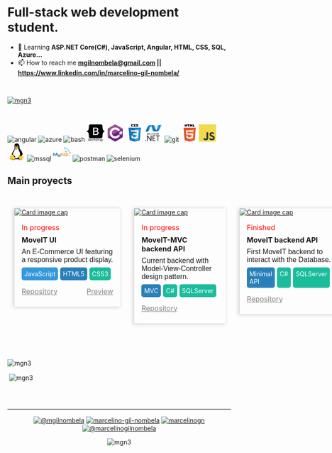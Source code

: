<h1 align="left">Full-stack web development student.</h1>

- 🌱 Learning **ASP.NET Core(C#), JavaScript, Angular, HTML, CSS, SQL, Azure...**
- 📫 How to reach me **mgilnombela@gmail.com || https://www.linkedin.com/in/marcelino-gil-nombela/**

<br>
<!--Trophies-->
<p align="left"> <a href="https://github.com/ryo-ma/github-profile-trophy"><img src="https://github-profile-trophy.vercel.app/?username=mgn3&theme=onedark" alt="mgn3" /></a></p>

<br>
<!--Stack-->
<p align="left"> 
<a href="https://angular.io" target="_blank" rel="noreferrer" style="text-decoration: none;"><img src="https://angular.io/assets/images/logos/angular/angular.svg" alt="angular" width="40" height="40"/></a>
<a href="https://azure.microsoft.com/en-in/" target="_blank" rel="noreferrer" style="text-decoration: none;"><img src="https://www.vectorlogo.zone/logos/microsoft_azure/microsoft_azure-icon.svg" alt="azure" width="40" height="40"/></a>
<a href="https://www.gnu.org/software/bash/" target="_blank" rel="noreferrer" style="text-decoration: none;"><img src="https://www.vectorlogo.zone/logos/gnu_bash/gnu_bash-icon.svg" alt="bash" width="40" height="40"/></a>
<a href="https://getbootstrap.com" target="_blank" rel="noreferrer" style="text-decoration: none;"><img src="https://raw.githubusercontent.com/devicons/devicon/master/icons/bootstrap/bootstrap-plain-wordmark.svg" alt="bootstrap" width="40" height="40"/></a>
<a href="https://www.w3schools.com/cs/" target="_blank" rel="noreferrer" style="text-decoration: none;"><img src="https://raw.githubusercontent.com/devicons/devicon/master/icons/csharp/csharp-original.svg" alt="csharp" width="40" height="40"/></a>
<a href="https://www.w3schools.com/css/" target="_blank" rel="noreferrer" style="text-decoration: none;"><img src="https://raw.githubusercontent.com/devicons/devicon/master/icons/css3/css3-original-wordmark.svg" alt="css3" width="40" height="40"/></a>
<a href="https://dotnet.microsoft.com/" target="_blank" rel="noreferrer" style="text-decoration: none;"><img src="https://raw.githubusercontent.com/devicons/devicon/master/icons/dot-net/dot-net-original-wordmark.svg" alt="dotnet" width="40" height="40"/></a>
<a href="https://git-scm.com/" target="_blank" rel="noreferrer" style="text-decoration: none;"><img src="https://www.vectorlogo.zone/logos/git-scm/git-scm-icon.svg" alt="git" width="40" height="40"/></a>
<a href="https://www.w3.org/html/" target="_blank" rel="noreferrer" style="text-decoration: none;"><img src="https://raw.githubusercontent.com/devicons/devicon/master/icons/html5/html5-original-wordmark.svg" alt="html5" width="40" height="40"/></a><a href="https://developer.mozilla.org/en-US/docs/Web/JavaScript" target="_blank" rel="noreferrer" style="text-decoration: none;"><img src="https://raw.githubusercontent.com/devicons/devicon/master/icons/javascript/javascript-original.svg" alt="javascript" width="40" height="40"/></a>
<a href="https://www.linux.org/" target="_blank" rel="noreferrer" style="text-decoration: none;"><img src="https://raw.githubusercontent.com/devicons/devicon/master/icons/linux/linux-original.svg" alt="linux" width="40" height="40"/></a>
<a href="https://www.microsoft.com/en-us/sql-server" target="_blank" rel="noreferrer" style="text-decoration: none;"><img src="https://www.svgrepo.com/show/303229/microsoft-sql-server-logo.svg" alt="mssql" width="40" height="40"/></a>
<a href="https://www.mysql.com/" target="_blank" rel="noreferrer" style="text-decoration: none;"><img src="https://raw.githubusercontent.com/devicons/devicon/master/icons/mysql/mysql-original-wordmark.svg" alt="mysql" width="40" height="40"/></a>
<a href="https://postman.com" target="_blank" rel="noreferrer" style="text-decoration: none;"><img src="https://www.vectorlogo.zone/logos/getpostman/getpostman-icon.svg" alt="postman" width="40" height="40"/></a>
<a href="https://www.selenium.dev" target="_blank" rel="noreferrer" style="text-decoration: none;"><img src="https://raw.githubusercontent.com/detain/svg-logos/780f25886640cef088af994181646db2f6b1a3f8/svg/selenium-logo.svg" alt="selenium" width="40" height="40"/></a>
</p>

## Main proyects

<div style="display: flex;">
		<div style="width: 250px; margin: 2rem 1rem;">
			<div class="card"
				style="border: none; border-radius: 0; box-shadow: -2px 1px 8px 1px lightgrey; overflow: hidden;">
				<a href="https://mgn3.github.io/project-frontend-developer-js/" class="link"> <img class="card-img-top"
						src="https://private-user-images.githubusercontent.com/112982522/289522715-ece80033-9db1-4122-8556-bae51962ad2a.gif?jwt=eyJhbGciOiJIUzI1NiIsInR5cCI6IkpXVCJ9.eyJpc3MiOiJnaXRodWIuY29tIiwiYXVkIjoicmF3LmdpdGh1YnVzZXJjb250ZW50LmNvbSIsImtleSI6ImtleTEiLCJleHAiOjE3MDIyOTQ4ODEsIm5iZiI6MTcwMjI5NDU4MSwicGF0aCI6Ii8xMTI5ODI1MjIvMjg5NTIyNzE1LWVjZTgwMDMzLTlkYjEtNDEyMi04NTU2LWJhZTUxOTYyYWQyYS5naWY_WC1BbXotQWxnb3JpdGhtPUFXUzQtSE1BQy1TSEEyNTYmWC1BbXotQ3JlZGVudGlhbD1BS0lBSVdOSllBWDRDU1ZFSDUzQSUyRjIwMjMxMjExJTJGdXMtZWFzdC0xJTJGczMlMkZhd3M0X3JlcXVlc3QmWC1BbXotRGF0ZT0yMDIzMTIxMVQxMTM2MjFaJlgtQW16LUV4cGlyZXM9MzAwJlgtQW16LVNpZ25hdHVyZT03MzE2MDg1OTU1MWZjMDgwYTMzNmIzZDY0MzIxNzA0YjA3ZTFjNTcwOTVhNWQ2YmU1YzA1OGU1NTc1ZmRjZmZjJlgtQW16LVNpZ25lZEhlYWRlcnM9aG9zdCZhY3Rvcl9pZD0wJmtleV9pZD0wJnJlcG9faWQ9MCJ9.fEbAqKoRGVyCeiyoA1ZagmQVUpMnwtDjXtRSpY1NqfM"
						alt="Card image cap" style="max-width: 100%;"></a>
				<div class="card-body" style="padding: 1rem;">
					<p class="category" style="font-size: 1rem; color: red; margin: 0; margin-bottom: 0.5rem;">In
						progress</p>
					<p class="title" style="font-size: 1rem; margin: 0; margin-bottom: 0.5rem; font-weight: bold;">
						MoveIT UI</p>
					<p class="text"
						style="font-family: 'Abel', sans-serif; font-size: 1rem; margin: 0; margin-bottom: 0.5rem;">An
						E-Commerce UI featuring a responsive product display.</p>
					<div style="display: flex;"> <!-- Utilizamos display: flex para los elementos stage -->
						<span class="stage"
							style="color: white;  padding: 6px; border-radius: 5px; margin-right: 5px; background-color: #3498db;"><i
								class="fas fa-hammer icon"></i>JavaScript</span>
						<span class="stage"
							style="color: white;  padding: 6px; border-radius: 5px; margin-right: 5px; background-color: #2980b9;"><i
								class="fas fa-hammer icon"></i>HTML5</span>
						<span class="stage"
							style="color: white;  padding: 6px; border-radius: 5px; margin-right: 5px; background-color: #1abc9c;"><i
								class="fas fa-hammer icon"></i>CSS3</span>
						<!-- Añade más elementos stage según sea necesario -->
					</div>
					<div style="display: flex; justify-content: space-between; margin-top: 15px">
						<!-- Alinea los enlaces a los extremos -->
						<a href="https://github.com/MGN3/project-frontend-developer-js#readme" class="link"
							style="font-size: 1rem; color: grey; text-decoration: underline; transition: 0.3s; margin-bottom: 0.5rem;">Repository</a>
						<a href="https://mgn3.github.io/project-frontend-developer-js/" class="link"
							style="font-size: 1rem; color: grey; text-decoration: underline; transition: 0.3s; margin-bottom: 0.5rem;">Preview</a>
					</div>
				</div>
			</div>
		</div>
		<div style="width: 250px; margin: 2rem 1rem;">
			<div class="card"
				style="border: none; border-radius: 0; box-shadow: -2px 1px 8px 1px lightgrey; overflow: hidden;">
				<a href="https://github.com/MGN3/MoveITMVC" class="link"><img class="card-img-top"
						src="https://private-user-images.githubusercontent.com/112982522/289536657-730686dd-0817-4c67-a5c6-67b7ed88aeb1.png?jwt=eyJhbGciOiJIUzI1NiIsInR5cCI6IkpXVCJ9.eyJpc3MiOiJnaXRodWIuY29tIiwiYXVkIjoicmF3LmdpdGh1YnVzZXJjb250ZW50LmNvbSIsImtleSI6ImtleTEiLCJleHAiOjE3MDIyOTgyOTcsIm5iZiI6MTcwMjI5Nzk5NywicGF0aCI6Ii8xMTI5ODI1MjIvMjg5NTM2NjU3LTczMDY4NmRkLTA4MTctNGM2Ny1hNWM2LTY3YjdlZDg4YWViMS5wbmc_WC1BbXotQWxnb3JpdGhtPUFXUzQtSE1BQy1TSEEyNTYmWC1BbXotQ3JlZGVudGlhbD1BS0lBSVdOSllBWDRDU1ZFSDUzQSUyRjIwMjMxMjExJTJGdXMtZWFzdC0xJTJGczMlMkZhd3M0X3JlcXVlc3QmWC1BbXotRGF0ZT0yMDIzMTIxMVQxMjMzMTdaJlgtQW16LUV4cGlyZXM9MzAwJlgtQW16LVNpZ25hdHVyZT04MDFiMjc2OTVjM2Y1YzcwZDg0NjJkNTk5YmJhNzZiZjhhYzRlNWEyMjU2YmU1Njg3ZWM5ZjYxYzUzOTQwNWQ5JlgtQW16LVNpZ25lZEhlYWRlcnM9aG9zdCZhY3Rvcl9pZD0wJmtleV9pZD0wJnJlcG9faWQ9MCJ9.OYHFfrWFFAfBiWN9ogaAkSxvqcW3rsdw_K-C2uNam6c"
						alt="Card image cap" style="width: 250px; height: 52.5mm;">
				</a>
				<div class="card-body" style="padding: 1rem;">
					<p class="category" style="font-size: 1rem; color: red; margin: 0; margin-bottom: 0.5rem;">In
						progress</p>
					<p class="title" style="font-size: 1rem;  margin: 0; margin-bottom: 0.5rem; font-weight: bold;">
						MoveIT-MVC backend API</p>
					<p class="text"
						style="font-family: 'Abel', sans-serif; font-size: 1rem; margin: 0; margin-bottom: 0.5rem;">
						Current backend with Model-View-Controller design pattern.</p>
					<div style="display: flex;"> <!-- Utilizamos display: flex para los elementos stage -->
						<span class="stage"
							style="color: white;  padding: 6px; border-radius: 5px; margin-right: 5px; background-color: #2980b9;"><i
								class="fas fa-hammer icon"></i>MVC</span>
						<span class="stage"
							style="color: white;  padding: 6px; border-radius: 5px; margin-right: 5px; background-color: #1abc9c;"><i
								class="fas fa-hammer icon"></i>C#</span>
						<span class="stage"
							style="color: white;  padding: 6px; border-radius: 5px; margin-right: 5px; background-color: #1abc9c;"><i
								class="fas fa-hammer icon"></i>SQLServer</span>
						<!-- Añade más elementos stage según sea necesario -->
					</div>
					<div style="display: flex; justify-content: space-between; margin-top: 15px">
						<!-- Alinea los enlaces a los extremos -->
						<a href="https://github.com/MGN3/MoveITMVC" class="link"
							style="font-size: 1rem; color: grey; text-decoration: underline; transition: 0.3s; margin-bottom: 0.5rem;">Repository</a>
						<!-- <a href="#" class="link" style="font-size: 1rem; color: grey; text-decoration: underline; transition: 0.3s; margin-bottom: 0.5rem;">Repository</a> -->
					</div>
				</div>
			</div>
		</div>
		<div style="width: 250px; margin: 2rem 1rem;">
			<div class="card"
				style="border: none; border-radius: 0; box-shadow: -2px 1px 8px 1px lightgrey; overflow: hidden;">
				<a href="https://github.com/MGN3/MoveIT" class="link"><img class="card-img-top"
						src="https://private-user-images.githubusercontent.com/112982522/289530673-0ff4a61d-2d87-4577-982e-00c7628b0f8d.png?jwt=eyJhbGciOiJIUzI1NiIsInR5cCI6IkpXVCJ9.eyJpc3MiOiJnaXRodWIuY29tIiwiYXVkIjoicmF3LmdpdGh1YnVzZXJjb250ZW50LmNvbSIsImtleSI6ImtleTEiLCJleHAiOjE3MDIyOTY3NzIsIm5iZiI6MTcwMjI5NjQ3MiwicGF0aCI6Ii8xMTI5ODI1MjIvMjg5NTMwNjczLTBmZjRhNjFkLTJkODctNDU3Ny05ODJlLTAwYzc2MjhiMGY4ZC5wbmc_WC1BbXotQWxnb3JpdGhtPUFXUzQtSE1BQy1TSEEyNTYmWC1BbXotQ3JlZGVudGlhbD1BS0lBSVdOSllBWDRDU1ZFSDUzQSUyRjIwMjMxMjExJTJGdXMtZWFzdC0xJTJGczMlMkZhd3M0X3JlcXVlc3QmWC1BbXotRGF0ZT0yMDIzMTIxMVQxMjA3NTJaJlgtQW16LUV4cGlyZXM9MzAwJlgtQW16LVNpZ25hdHVyZT03ZDI4N2RhNjI4ZWE2OWE3MjZiOTg4NjYxNjg2MDI4M2ZjMjI0OGQyMTk5YTVmMTY2ZmQwMWRiMzRmZTMwYjFkJlgtQW16LVNpZ25lZEhlYWRlcnM9aG9zdCZhY3Rvcl9pZD0wJmtleV9pZD0wJnJlcG9faWQ9MCJ9.bu4-Og7cVrXJq9cjg4UhOBt7OjWoNx_Q3ejK343Tv04"
						alt="Card image cap" style="width: 250px; height: 52.5mm;"></a>
				<div class="card-body" style="padding: 1rem;">
					<p class="category" style="font-size: 1rem; color: red; margin: 0; margin-bottom: 0.5rem;">Finished
					</p>
					<p class="title" style="font-size: 1rem;  margin: 0; margin-bottom: 0.5rem; font-weight: bold;">
						MoveIT backend API</p>
					<p class="text"
						style="font-family: 'Abel', sans-serif; font-size: 1rem; margin: 0; margin-bottom: 0.5rem;">
						First MoveIT backend to interact with the Database.</p>
					<div style="display: flex;"> <!-- Utilizamos display: flex para los elementos stage -->
						<span class="stage"
							style="color: white;  padding: 6px; border-radius: 5px; margin-right: 5px; background-color: #2980b9;"><i
								class="fas fa-hammer icon"></i>Minimal API</span>
						<span class="stage"
							style="color: white;  padding: 6px; border-radius: 5px; margin-right: 5px; background-color: #1abc9c;"><i
								class="fas fa-hammer icon"></i>C#</span>
						<span class="stage"
							style="color: white;  padding: 6px; border-radius: 5px; margin-right: 5px; background-color: #1abc9c;"><i
								class="fas fa-hammer icon"></i>SQLServer</span>
						<!-- Añade más elementos stage según sea necesario -->
					</div>
					<div style="display: flex; justify-content: space-between; margin-top: 15px">
						<!-- Alinea los enlaces a los extremos -->
						<a href="https://github.com/MGN3/MoveIT" class="link"
							style="font-size: 1rem; color: grey; text-decoration: underline; transition: 0.3s; margin-bottom: 0.5rem;">Repository</a>
						<!-- <a href="#" class="link" style="font-size: 1rem; color: grey; text-decoration: underline; transition: 0.3s; margin-bottom: 0.5rem;">Repository</a> -->
					</div>
				</div>
			</div>
		</div>
		<div style="width: 250px; margin: 2rem 1rem;">
			<div class="card"
				style="border: none; border-radius: 0; box-shadow: -2px 1px 8px 1px lightgrey; overflow: hidden;">
				<a href="https://github.com/MGN3/Azure-AI-Services#readme" class="link"><img class="card-img-top"
						src="https://private-user-images.githubusercontent.com/112982522/289546015-a76132ac-45bd-4382-b3d7-8c0cde39b2c5.png?jwt=eyJhbGciOiJIUzI1NiIsInR5cCI6IkpXVCJ9.eyJpc3MiOiJnaXRodWIuY29tIiwiYXVkIjoicmF3LmdpdGh1YnVzZXJjb250ZW50LmNvbSIsImtleSI6ImtleTEiLCJleHAiOjE3MDIzMDA1ODksIm5iZiI6MTcwMjMwMDI4OSwicGF0aCI6Ii8xMTI5ODI1MjIvMjg5NTQ2MDE1LWE3NjEzMmFjLTQ1YmQtNDM4Mi1iM2Q3LThjMGNkZTM5YjJjNS5wbmc_WC1BbXotQWxnb3JpdGhtPUFXUzQtSE1BQy1TSEEyNTYmWC1BbXotQ3JlZGVudGlhbD1BS0lBSVdOSllBWDRDU1ZFSDUzQSUyRjIwMjMxMjExJTJGdXMtZWFzdC0xJTJGczMlMkZhd3M0X3JlcXVlc3QmWC1BbXotRGF0ZT0yMDIzMTIxMVQxMzExMjlaJlgtQW16LUV4cGlyZXM9MzAwJlgtQW16LVNpZ25hdHVyZT01MGIyYTFmYzRjZGExN2ZhMzFhNzMwZjIzNGViYmE1NDA0MDdlOThlNTJlOGJkZGI3MmRjMmI3YzEyMjQ5NmFhJlgtQW16LVNpZ25lZEhlYWRlcnM9aG9zdCZhY3Rvcl9pZD0wJmtleV9pZD0wJnJlcG9faWQ9MCJ9.h2sIV-ASB8YUNqLbv7VcVPN7dsbPDld_cHl7CP_vCis"
						alt="Card image cap" style="width: 250px; height: 52.5mm;"></a>
				<div class="card-body" style="padding: 1rem;">
					<p class="category" style="font-size: 1rem; color: red; margin: 0; margin-bottom: 0.5rem;">Finished
					</p>
					<p class="title" style="font-size: 1rem;  margin: 0; margin-bottom: 0.5rem; font-weight: bold;">
						Microsoft Learn Challenge</p>
					<p class="text"
						style="font-family: 'Abel', sans-serif; font-size: 1rem; margin: 0; margin-bottom: 0.5rem;">
						Tested different Azure AI services through APIs.</p>
					<div style="display: flex;"> <!-- Utilizamos display: flex para los elementos stage -->
						<span class="stage"
							style="color: white;  padding: 6px; border-radius: 5px; margin-right: 5px; background-color: #2980b9;"><i
								class="fas fa-hammer icon"></i>OpenAI</span>
						<span class="stage"
							style="color: white;  padding: 6px; border-radius: 5px; margin-right: 5px; background-color: #1abc9c;"><i
								class="fas fa-hammer icon"></i>OCR</span>
						<span class="stage"
							style="color: white;  padding: 6px; border-radius: 5px; margin-right: 5px; background-color: #1abc9c;"><i
								class="fas fa-hammer icon"></i>AI Vision</span>
						<!-- Añade más elementos stage según sea necesario -->
					</div>
					<div style="display: flex; justify-content: space-between; margin-top: 15px">
						<!-- Alinea los enlaces a los extremos -->
						<a href="https://github.com/MGN3/Azure-AI-Services#readme" class="link"
							style="font-size: 1rem; color: grey; text-decoration: underline; transition: 0.3s; margin-bottom: 0.5rem;">Repository</a>
						<a href="https://github.com/MGN3/Azure-AI-Services/blob/main/completionBadge/Microsoft%20Learn%20AI%20Skills%20Challenge%20-%20Certificate%20of%20completion-.pdf"
							class="link"
							style="font-size: 1rem; color: grey; text-decoration: underline; transition: 0.3s; margin-bottom: 0.5rem;">Certificate</a>
					</div>
				</div>
			</div>
		</div>
	</div>

<br>
<!--Stats box -->
<p><img align="center" src="https://github-readme-stats.vercel.app/api/top-langs?username=mgn3&show_icons=true&locale=en&layout=compact" alt="mgn3" /></p>

<p>&nbsp;<img align="center" src="https://github-readme-stats.vercel.app/api?username=mgn3&show_icons=true&locale=en" alt="mgn3" /></p>

<br><br>
<hr>
<!--Socials-->
<p align="center">
<a href="https://twitter.com/@mgilnombela" target="_blank"><img align="center" src="https://raw.githubusercontent.com/rahuldkjain/github-profile-readme-generator/master/src/images/icons/Social/twitter.svg" alt="@mgilnombela" height="30" width="40" /></a>
<a href="https://linkedin.com/in/marcelino-gil-nombela" target="_blank"><img align="center" src="https://raw.githubusercontent.com/rahuldkjain/github-profile-readme-generator/master/src/images/icons/Social/linked-in-alt.svg" alt="marcelino-gil-nombela" height="30" width="40" /></a>
<a href="https://instagram.com/marcelinogn" target="_blank"><img align="center" src="https://raw.githubusercontent.com/rahuldkjain/github-profile-readme-generator/master/src/images/icons/Social/instagram.svg" alt="marcelinogn" height="30" width="40" /></a>
<a href="https://www.youtube.com//@MarcelinoGilNombela" target="_blank"><img align="center" src="https://raw.githubusercontent.com/rahuldkjain/github-profile-readme-generator/master/src/images/icons/Social/youtube.svg" alt="@marcelinogilnombela" height="30" width="40" /></a>
</p>

<!--Visits counter-->
<p align="center"> <img src="https://komarev.com/ghpvc/?username=mgn3&label=Profile%20views&color=0e75b6&style=flat" alt="mgn3" /> </p>
